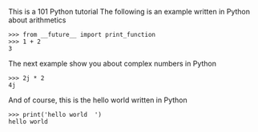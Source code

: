 This is a 101 Python tutorial
The following is an example written in Python about arithmetics

    >>> from __future__ import print_function
    >>> 1 + 2
    3

The next example show you about complex numbers in Python

    >>> 2j * 2
    4j

And of course, this is the hello world written in Python

    >>> print('hello world  ')
    hello world

